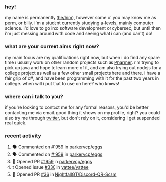 ### hey!
my name is permanently ([he/him](https://pronoun.is/he)), however some of you may know me as perm, or billy. i'm a student currently studying a-levels, mainly computer science. i'd love to go into software development or cybersec, but until then i'm just messing around with code and seeing what i can (and can't) do!

### what are your current aims right now?
my main focus are my qualifications right now, but when i do find any spare time i usually work on other random projects such as [Pharmer](https://github.com/Permanently/Pharmer). i'm trying to pick up java and hope to learn more of it, and am also trying out nodejs for a college project as well as a few other small projects here and there. i have a fair grip of c#, and have been programming with it for the past two years in college. when will i put that to use on here? who knows!

### where can i talk to you?
if you're looking to contact me for any formal reasons, you'd be better contacting me via email. good thing it shows on my profile, right? you could also try me through [twitter](https://twitter.com/permanentlay), but don't rely on it, considering i get suspended real quick.

### recent activity
<!--START_SECTION:activity-->
1. 🗣 Commented on [#1959](https://github.com/parkervcp/eggs/issues/1959) in [parkervcp/eggs](https://github.com/parkervcp/eggs)
2. 🗣 Commented on [#1959](https://github.com/parkervcp/eggs/issues/1959) in [parkervcp/eggs](https://github.com/parkervcp/eggs)
3. 💪 Opened PR [#1959](https://github.com/parkervcp/eggs/pull/1959) in [parkervcp/eggs](https://github.com/parkervcp/eggs)
4. ❗️ Opened issue [#330](https://github.com/yattee/yattee/issues/330) in [yattee/yattee](https://github.com/yattee/yattee)
5. 💪 Opened PR [#36](https://github.com/NightfallGT/Discord-QR-Scam/pull/36) in [NightfallGT/Discord-QR-Scam](https://github.com/NightfallGT/Discord-QR-Scam)
<!--END_SECTION:activity-->
